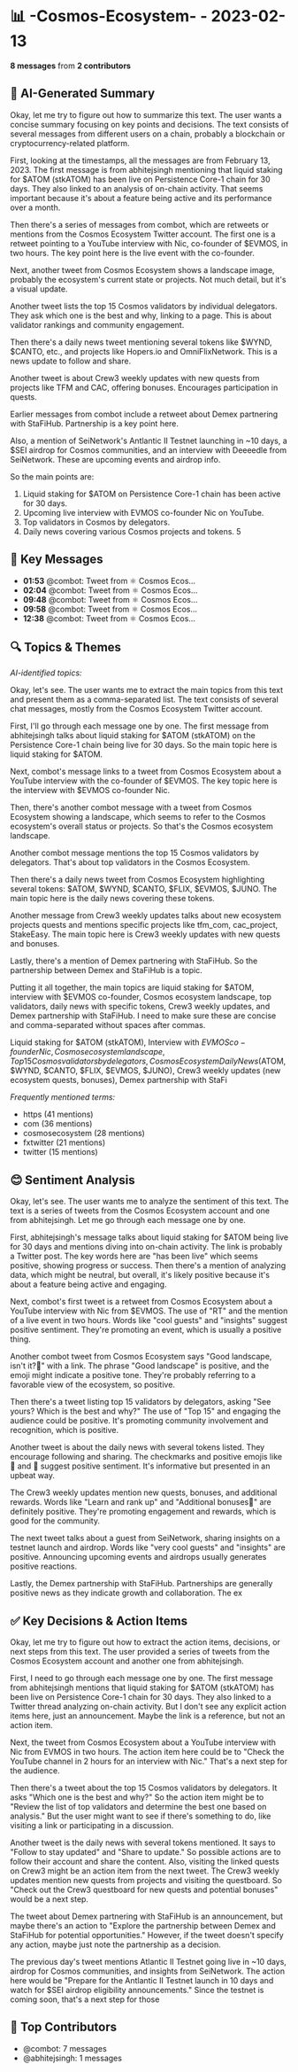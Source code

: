# 📊 -Cosmos-Ecosystem- - 2023-02-13
**8 messages** from **2 contributors**

## 📝 AI-Generated Summary
<think>
Okay, let me try to figure out how to summarize this text. The user wants a concise summary focusing on key points and decisions. The text consists of several messages from different users on a chain, probably a blockchain or cryptocurrency-related platform.

First, looking at the timestamps, all the messages are from February 13, 2023. The first message is from abhitejsingh mentioning that liquid staking for $ATOM (stkATOM) has been live on Persistence Core-1 chain for 30 days. They also linked to an analysis of on-chain activity. That seems important because it's about a feature being active and its performance over a month.

Then there's a series of messages from combot, which are retweets or mentions from the Cosmos Ecosystem Twitter account. The first one is a retweet pointing to a YouTube interview with Nic, co-founder of $EVMOS, in two hours. The key point here is the live event with the co-founder.

Next, another tweet from Cosmos Ecosystem shows a landscape image, probably the ecosystem's current state or projects. Not much detail, but it's a visual update.

Another tweet lists the top 15 Cosmos validators by individual delegators. They ask which one is the best and why, linking to a page. This is about validator rankings and community engagement.

Then there's a daily news tweet mentioning several tokens like $WYND, $CANTO, etc., and projects like Hopers.io and OmniFlixNetwork. This is a news update to follow and share.

Another tweet is about Crew3 weekly updates with new quests from projects like TFM and CAC, offering bonuses. Encourages participation in quests.

Earlier messages from combot include a retweet about Demex partnering with StaFiHub. Partnership is a key point here.

Also, a mention of SeiNetwork's Antlantic II Testnet launching in ~10 days, a $SEI airdrop for Cosmos communities, and an interview with Deeeedle from SeiNetwork. These are upcoming events and airdrop info.

So the main points are:

1. Liquid staking for $ATOM on Persistence Core-1 chain has been active for 30 days.
2. Upcoming live interview with EVMOS co-founder Nic on YouTube.
3. Top validators in Cosmos by delegators.
4. Daily news covering various Cosmos projects and tokens.
5

## 💬 Key Messages
- **01:53** @combot: [‌‌‌‌‎⁠](https://twitter.com/CosmosEcosystem/status/1624949739157622784)Tweet from ⚛️ Cosmos Ecos...
- **02:04** @combot: [‌‌‌‌‎⁠](https://twitter.com/CosmosEcosystem/status/1624952700080390145)Tweet from ⚛️ Cosmos Ecos...
- **09:48** @combot: [‌‌‌‌‎⁠](https://twitter.com/CosmosEcosystem/status/1625069436171431936)Tweet from ⚛️ Cosmos Ecos...
- **09:58** @combot: [‌‌‌‌‎⁠](https://twitter.com/CosmosEcosystem/status/1625071825356210176)Tweet from ⚛️ Cosmos Ecos...
- **12:38** @combot: [‌‌‌‌‎⁠](https://twitter.com/CosmosEcosystem/status/1625112107439243265)Tweet from ⚛️ Cosmos Ecos...

## 🔍 Topics & Themes
*AI-identified topics:*
> <think>
Okay, let's see. The user wants me to extract the main topics from this text and present them as a comma-separated list. The text consists of several chat messages, mostly from the Cosmos Ecosystem Twitter account. 

First, I'll go through each message one by one. The first message from abhitejsingh talks about liquid staking for $ATOM (stkATOM) on the Persistence Core-1 chain being live for 30 days. So the main topic here is liquid staking for $ATOM.

Next, combot's message links to a tweet from Cosmos Ecosystem about a YouTube interview with the co-founder of $EVMOS. The key topic here is the interview with $EVMOS co-founder Nic.

Then, there's another combot message with a tweet from Cosmos Ecosystem showing a landscape, which seems to refer to the Cosmos ecosystem's overall status or projects. So that's the Cosmos ecosystem landscape.

Another combot message mentions the top 15 Cosmos validators by delegators. That's about top validators in the Cosmos Ecosystem.

Then there's a daily news tweet from Cosmos Ecosystem highlighting several tokens: $ATOM, $WYND, $CANTO, $FLIX, $EVMOS, $JUNO. The main topic here is the daily news covering these tokens.

Another message from Crew3 weekly updates talks about new ecosystem projects quests and mentions specific projects like tfm_com, cac_project, StakeEasy. The main topic here is Crew3 weekly updates with new quests and bonuses.

Lastly, there's a mention of Demex partnering with StaFiHub. So the partnership between Demex and StaFiHub is a topic.

Putting it all together, the main topics are liquid staking for $ATOM, interview with $EVMOS co-founder, Cosmos ecosystem landscape, top validators, daily news with specific tokens, Crew3 weekly updates, and Demex partnership with StaFiHub. I need to make sure these are concise and comma-separated without spaces after commas.
</think>

Liquid staking for $ATOM (stkATOM), Interview with $EVMOS co-founder Nic, Cosmos ecosystem landscape, Top 15 Cosmos validators by delegators, Cosmos Ecosystem Daily News ($ATOM, $WYND, $CANTO, $FLIX, $EVMOS, $JUNO), Crew3 weekly updates (new ecosystem quests, bonuses), Demex partnership with StaFi

*Frequently mentioned terms:*
- https (41 mentions)
- com (36 mentions)
- cosmosecosystem (28 mentions)
- fxtwitter (21 mentions)
- twitter (15 mentions)

## 😊 Sentiment Analysis
<think>
Okay, let's see. The user wants me to analyze the sentiment of this text. The text is a series of tweets from the Cosmos Ecosystem account and one from abhitejsingh. Let me go through each message one by one.

First, abhitejsingh's message talks about liquid staking for $ATOM being live for 30 days and mentions diving into on-chain activity. The link is probably a Twitter post. The key words here are "has been live" which seems positive, showing progress or success. Then there's a mention of analyzing data, which might be neutral, but overall, it's likely positive because it's about a feature being active and engaging.

Next, combot's first tweet is a retweet from Cosmos Ecosystem about a YouTube interview with Nic from $EVMOS. The use of "RT" and the mention of a live event in two hours. Words like "cool guests" and "insights" suggest positive sentiment. They're promoting an event, which is usually a positive thing.

Another combot tweet from Cosmos Ecosystem says "Good landscape, isn't it?👀" with a link. The phrase "Good landscape" is positive, and the emoji might indicate a positive tone. They're probably referring to a favorable view of the ecosystem, so positive.

Then there's a tweet listing top 15 validators by delegators, asking "See yours? Which is the best and why?" The use of "Top 15" and engaging the audience could be positive. It's promoting community involvement and recognition, which is positive.

Another tweet is about the daily news with several tokens listed. They encourage following and sharing. The checkmarks and positive emojis like 🙌 and 🎁 suggest positive sentiment. It's informative but presented in an upbeat way.

The Crew3 weekly updates mention new quests, bonuses, and additional rewards. Words like "Learn and rank up" and "Additional bonuses🎁" are definitely positive. They're promoting engagement and rewards, which is good for the community.

The next tweet talks about a guest from SeiNetwork, sharing insights on a testnet launch and airdrop. Words like "very cool guests" and "insights" are positive. Announcing upcoming events and airdrops usually generates positive reactions.

Lastly, the Demex partnership with StaFiHub. Partnerships are generally positive news as they indicate growth and collaboration. The ex

## ✅ Key Decisions & Action Items
<think>
Okay, let me try to figure out how to extract the action items, decisions, or next steps from this text. The user provided a series of tweets from the Cosmos Ecosystem account and another one from abhitejsingh.

First, I need to go through each message one by one. The first message from abhitejsingh mentions that liquid staking for $ATOM (stkATOM) has been live on Persistence Core-1 chain for 30 days. They also linked to a Twitter thread analyzing on-chain activity. But I don't see any explicit action items here, just an announcement. Maybe the link is a reference, but not an action item.

Next, the tweet from Cosmos Ecosystem about a YouTube interview with Nic from EVMOS in two hours. The action item here could be to "Check the YouTube channel in 2 hours for an interview with Nic." That's a next step for the audience.

Then there's a tweet about the top 15 Cosmos validators by delegators. It asks "Which one is the best and why?" So the action item might be to "Review the list of top validators and determine the best one based on analysis." But the user might want to see if there's something to do, like visiting a link or participating in a discussion.

Another tweet is the daily news with several tokens mentioned. It says to "Follow to stay updated" and "Share to update." So possible actions are to follow their account and share the content. Also, visiting the linked quests on Crew3 might be an action item from the next tweet. The Crew3 weekly updates mention new quests from projects and visiting the questboard. So "Check out the Crew3 questboard for new quests and potential bonuses" would be a next step.

The tweet about Demex partnering with StaFiHub is an announcement, but maybe there's an action to "Explore the partnership between Demex and StaFiHub for potential opportunities." However, if the tweet doesn't specify any action, maybe just note the partnership as a decision.

The previous day's tweet mentions Atlantic II Testnet going live in ~10 days, airdrop for Cosmos communities, and insights from SeiNetwork. The action here would be "Prepare for the Antlantic II Testnet launch in 10 days and watch for $SEI airdrop eligibility announcements." Since the testnet is coming soon, that's a next step for those

## 👥 Top Contributors
- @combot: 7 messages
- @abhitejsingh: 1 messages